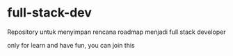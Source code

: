 # full-stack-dev
Repository untuk menyimpan rencana roadmap menjadi full stack developer

only for learn and have fun, you can join this
